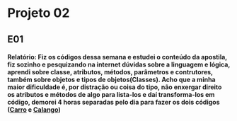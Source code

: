 # Projeto 02
## E01
#### **Relatório**: Fiz os códigos dessa semana e estudei o conteúdo da apostila, fiz sozinho e pesquizando na internet dúvidas sobre a linguagem e lógica, aprendi sobre classe, atributos, métodos, parâmetros e contrutores, também sobre objetos e tipos de objetos(Classes). Acho que a minha maior dificuldade é, por distração ou coisa do tipo, não enxergar direito os atributos e métodos de algo para lista-los e daí transforma-los em código, demorei 4 horas separadas pelo dia para fazer os dois códigos (**[Carro](Carro.java)** e **[Calango](Calango.java)**)
